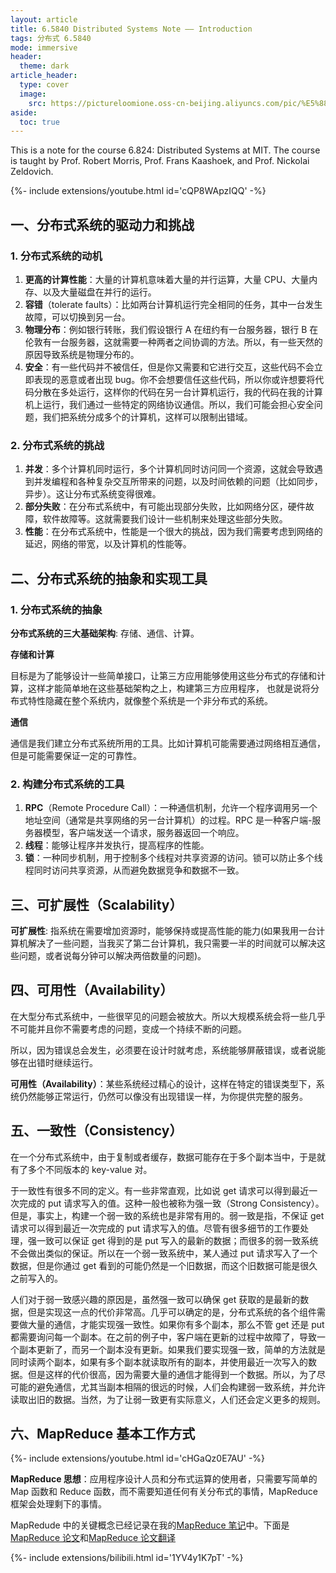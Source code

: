 ```yaml
---
layout: article
title: 6.5840 Distributed Systems Note —— Introduction
tags: 分布式 6.5840
mode: immersive
header:
  theme: dark
article_header:
  type: cover
  image:
    src: https://pictureloomione.oss-cn-beijing.aliyuncs.com/pic/%E5%88%86%E5%B8%83%E5%BC%8F%E7%B3%BB%E7%BB%9F/113897929_p0_master1200.jpg
aside:
  toc: true
---
```


This is a note for the course 6.824: Distributed Systems at MIT. The course is taught by Prof. Robert Morris, Prof. Frans Kaashoek, and Prof. Nickolai Zeldovich.

<!--more-->

<div>{%- include extensions/youtube.html id='cQP8WApzIQQ' -%}</div>

## 一、分布式系统的驱动力和挑战

### 1. 分布式系统的动机

1. **更高的计算性能**：大量的计算机意味着大量的并行运算，大量 CPU、大量内存、以及大量磁盘在并行的运行。
2. **容错**（tolerate faults）：比如两台计算机运行完全相同的任务，其中一台发生故障，可以切换到另一台。
3. **物理分布**：例如银行转账，我们假设银行 A 在纽约有一台服务器，银行 B 在伦敦有一台服务器，这就需要一种两者之间协调的方法。所以，有一些天然的原因导致系统是物理分布的。
4. **安全**：有一些代码并不被信任，但是你又需要和它进行交互，这些代码不会立即表现的恶意或者出现 bug。你不会想要信任这些代码，所以你或许想要将代码分散在多处运行，这样你的代码在另一台计算机运行，我的代码在我的计算机上运行，我们通过一些特定的网络协议通信。所以，我们可能会担心安全问题，我们把系统分成多个的计算机，这样可以限制出错域。

### 2. 分布式系统的挑战

1. **并发**：多个计算机同时运行，多个计算机同时访问同一个资源，这就会导致遇到并发编程和各种复杂交互所带来的问题，以及时间依赖的问题（比如同步，异步）。这让分布式系统变得很难。
2. **部分失败**：在分布式系统中，有可能出现部分失败，比如网络分区，硬件故障，软件故障等。这就需要我们设计一些机制来处理这些部分失败。
3. **性能**：在分布式系统中，性能是一个很大的挑战，因为我们需要考虑到网络的延迟，网络的带宽，以及计算机的性能等。

## 二、分布式系统的抽象和实现工具

### 1. 分布式系统的抽象

**分布式系统的三大基础架构**: 存储、通信、计算。

**存储和计算**

目标是为了能够设计一些简单接口，让第三方应用能够使用这些分布式的存储和计算，这样才能简单地在这些基础架构之上，构建第三方应用程序， 也就是说将分布式特性隐藏在整个系统内，就像整个系统是一个非分布式的系统。

**通信**

通信是我们建立分布式系统所用的工具。比如计算机可能需要通过网络相互通信，但是可能需要保证一定的可靠性。

### 2. 构建分布式系统的工具

1. **RPC**（Remote Procedure Call）：一种通信机制，允许一个程序调用另一个地址空间（通常是共享网络的另一台计算机）的过程。RPC 是一种客户端-服务器模型，客户端发送一个请求，服务器返回一个响应。
2. **线程**：能够让程序并发执行，提高程序的性能。
3. **锁**：一种同步机制，用于控制多个线程对共享资源的访问。锁可以防止多个线程同时访问共享资源，从而避免数据竞争和数据不一致。

## 三、可扩展性（Scalability）

**可扩展性**: 指系统在需要增加资源时，能够保持或提高性能的能力(如果我用一台计算机解决了一些问题，当我买了第二台计算机，我只需要一半的时间就可以解决这些问题，或者说每分钟可以解决两倍数量的问题)。

## 四、可用性（Availability）

在大型分布式系统中，一些很罕见的问题会被放大。所以大规模系统会将一些几乎不可能并且你不需要考虑的问题，变成一个持续不断的问题。

所以，因为错误总会发生，必须要在设计时就考虑，系统能够屏蔽错误，或者说能够在出错时继续运行。

**可用性（Availability）**：某些系统经过精心的设计，这样在特定的错误类型下，系统仍然能够正常运行，仍然可以像没有出现错误一样，为你提供完整的服务。

## 五、一致性（Consistency）

在一个分布式系统中，由于复制或者缓存，数据可能存在于多个副本当中，于是就有了多个不同版本的 key-value 对。

于一致性有很多不同的定义。有一些非常直观，比如说 get 请求可以得到最近一次完成的 put 请求写入的值。这种一般也被称为强一致（Strong Consistency）。但是，事实上，构建一个弱一致的系统也是非常有用的。弱一致是指，不保证 get 请求可以得到最近一次完成的 put 请求写入的值。尽管有很多细节的工作要处理，强一致可以保证 get 得到的是 put 写入的最新的数据；而很多的弱一致系统不会做出类似的保证。所以在一个弱一致系统中，某人通过 put 请求写入了一个数据，但是你通过 get 看到的可能仍然是一个旧数据，而这个旧数据可能是很久之前写入的。

人们对于弱一致感兴趣的原因是，虽然强一致可以确保 get 获取的是最新的数据，但是实现这一点的代价非常高。几乎可以确定的是，分布式系统的各个组件需要做大量的通信，才能实现强一致性。如果你有多个副本，那么不管 get 还是 put 都需要询问每一个副本。在之前的例子中，客户端在更新的过程中故障了，导致一个副本更新了，而另一个副本没有更新。如果我们要实现强一致，简单的方法就是同时读两个副本，如果有多个副本就读取所有的副本，并使用最近一次写入的数据。但是这样的代价很高，因为需要大量的通信才能得到一个数据。所以，为了尽可能的避免通信，尤其当副本相隔的很远的时候，人们会构建弱一致系统，并允许读取出旧的数据。当然，为了让弱一致更有实际意义，人们还会定义更多的规则。

## 六、MapReduce 基本工作方式

<div>{%- include extensions/youtube.html id='cHGaQz0E7AU' -%}</div>

**MapReduce 思想**：应用程序设计人员和分布式运算的使用者，只需要写简单的 Map 函数和 Reduce 函数，而不需要知道任何有关分布式的事情，MapReduce 框架会处理剩下的事情。

MapRedude 中的关键概念已经记录在我的[MapReduce 笔记](https://gusj1420.cc/2023/03/12/Map-Reduce%E8%AE%BA%E6%96%87%E9%98%85%E8%AF%BB.html)中。下面是[MapReduce 论文](https://pdos.csail.mit.edu/6.824/papers/mapreduce.pdf)和[MapReduce 论文翻译](https://orange1438.github.io/pdf/Google-MapReduce.pdf)

<div>{%- include extensions/bilibili.html id='1YV4y1K7pT' -%}</div>
